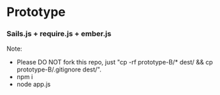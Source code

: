 # Prototype
### Sails.js + require.js + ember.js

Note:
* Please DO NOT fork this repo, just "cp -rf prototype-B/* dest/ && cp prototype-B/.gitignore dest/".
* npm i
* node app.js
